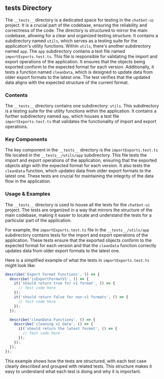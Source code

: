 
## __tests__ Directory

The `__tests__` directory is a dedicated space for testing in the `chatbot-ui` project. It is a crucial part of the codebase, ensuring the reliability and correctness of the code. The directory is structured to mirror the main codebase, allowing for a clear and organized testing structure. It contains a subdirectory named `utils`, which serves as a testing suite for the application's utility functions. Within `utils`, there's another subdirectory named `app`. The `app` subdirectory contains a test file named `importExports.test.ts`. This file is responsible for validating the import and export operations of the application. It ensures that the objects being exported conform to the expected format for each version. Additionally, it tests a function named `cleanData`, which is designed to update data from older export formats to the latest one. The test verifies that the updated data aligns with the expected structure of the current format.

### Contents

The `__tests__` directory contains one subdirectory: `utils`. This subdirectory is a testing suite for the utility functions within the application. It contains a further subdirectory named `app`, which houses a test file `importExports.test.ts` that validates the functionality of import and export operations.

### Key Components

The key component in the `__tests__` directory is the `importExports.test.ts` file located in the `__tests__/utils/app` subdirectory. This file tests the import and export operations of the application, ensuring that the exported objects align with the expected format for each version. It also tests the `cleanData` function, which updates data from older export formats to the latest one. These tests are crucial for maintaining the integrity of the data flow in the application.

### Usage & Examples

The `__tests__` directory is used to house all the tests for the `chatbot-ui` project. The tests are organized in a way that mirrors the structure of the main codebase, making it easier to locate and understand the tests for a particular part of the application.

For example, the `importExports.test.ts` file in the `__tests__/utils/app` subdirectory contains tests for the import and export operations of the application. These tests ensure that the exported objects conform to the expected format for each version and that the `cleanData` function correctly updates data from older export formats to the latest one.

Here is a simplified example of what the tests in `importExports.test.ts` might look like:

```typescript
describe('Export Format Functions', () => {
  describe('isExportFormatV1', () => {
    it('should return true for v1 format', () => {
      // Test code here
    });
    it('should return false for non-v1 formats', () => {
      // Test code here
    });
  });

  describe('cleanData Functions', () => {
    describe('cleaning v1 data', () => {
      it('should return the latest format', () => {
        // Test code here
      });
    });
  });
});
```

This example shows how the tests are structured, with each test case clearly described and grouped with related tests. This structure makes it easy to understand what each test is doing and why it is important.
